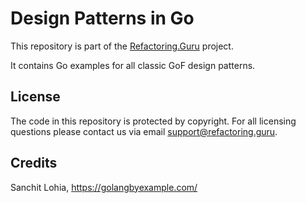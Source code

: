 # Design Patterns in Go

This repository is part of the [Refactoring.Guru](https://refactoring.guru/design-patterns) project.

It contains Go examples for all classic GoF design patterns.

## License

The code in this repository is protected by copyright. For all licensing questions please contact us via email support@refactoring.guru.

##  Credits

Sanchit Lohia, https://golangbyexample.com/